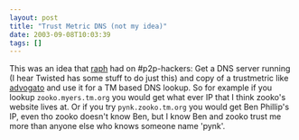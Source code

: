 ```yaml
---
layout: post
title: "Trust Metric DNS (not my idea)"
date: 2003-09-08T10:03:39
tags: []
---
```


This was an idea that [raph][1] had on #p2p-hackers: Get a DNS server running (I hear Twisted has some stuff to do just this) and copy of a trustmetric like [advogato][2] and use it for a TM based DNS lookup. So for example if you lookup `zooko.myers.tm.org` you would get what ever IP that I think zooko's website lives at. Or if you try `pynk.zooko.tm.org` you would get Ben Phillip's IP, even tho zooko doesn't know Ben, but I know Ben and zooko trust me more than anyone else who knows someone name 'pynk'. 

   [1]: http://www.advogato.org/person/raph/diary.html
   [2]: http://www.advogato.org/



